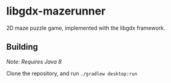 # libgdx-mazerunner
2D maze puzzle game, implemented with the libgdx framework.

## Building
*Note: Requires Java 8*

Clone the repository, and run ```./gradlew desktop:run```

